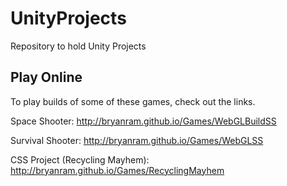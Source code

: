 # UnityProjects
Repository to hold Unity Projects

## Play Online

To play builds of some of these games, check out the links.

Space Shooter: http://bryanram.github.io/Games/WebGLBuildSS

Survival Shooter: http://bryanram.github.io/Games/WebGLSS

CSS Project (Recycling Mayhem): http://bryanram.github.io/Games/RecyclingMayhem
